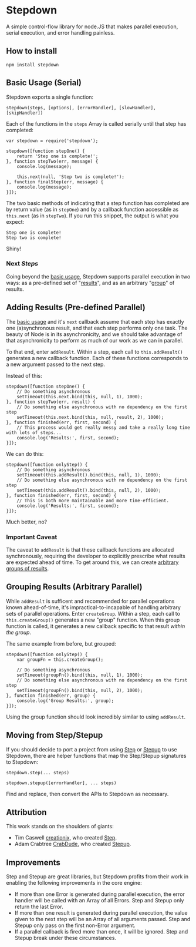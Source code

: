 # Stepdown

A simple control-flow library for node.JS that makes parallel execution, serial execution, and error handling painless.

## How to install

    npm install stepdown

## Basic Usage (Serial)

Stepdown exports a single function:

    stepdown(steps, [options], [errorHandler], [slowHandler], [skipHandler])

Each of the functions in the `steps` Array is called serially until that step has completed:

    var stepdown = require('stepdown');

    stepdown([function stepOne() {
        return 'Step one is complete!';
    }, function stepTwo(err, message) {
        console.log(message);

        this.next(null, 'Step two is complete!');
    }, function finalStep(err, message) {
        console.log(message);
    }]);

The two basic methods of indicating that a step function has completed are by return value (as in `stepOne`) and by a callback function accessible as `this.next` (as in `stepTwo`). If you run this snippet, the output is what you expect:

    Step one is complete!
    Step two is complete!

Shiny!

### Next _Steps_

Going beyond the [basic usage](#basic-usage-serial), Stepdown supports parallel execution in two ways: as a pre-defined set of "[results](#adding-results-pre-defined-parallel)", and as an arbitrary "[group](#grouping-results-arbitrary-parallel)" of results.

## Adding Results (Pre-defined Parallel)

The [basic usage](#basic-usage-serial) and it's `next` callback assume that each step has exactly one (a)synchronous result, and that each step performs only one task. The beauty of Node is in its asynchronicity, and we should take advantage of that asynchronicity to perform as much of our work as we can in parallel.

To that end, enter `addResult`. Within a step, each call to `this.addResult()` generates a new callback function. Each of these functions corresponds to a new argument passed to the next step.

Instead of this:

    stepdown([function stepOne() {
        // Do something asynchronous
        setTimeout(this.next.bind(this, null, 1), 1000);
    }, function stepTwo(err, result) {
        // Do something else asynchronous with no dependency on the first step
        setTimeout(this.next.bind(this, null, result, 2), 1000);
    }, function finished(err, first, second) {
        // This process would get really messy and take a really long time with lots of steps...
        console.log('Results:', first, second);
    }]);

We can do this:

    stepdown([function onlyStep() {
        // Do something asynchronous
        setTimeout(this.addResult().bind(this, null, 1), 1000);
        // Do something else asynchronous with no dependency on the first step
        setTimeout(this.addResult().bind(this, null, 2), 1000);
    }, function finished(err, first, second) {
        // This is both more maintainable and more time-efficient.
        console.log('Results:', first, second);
    }]);

Much better, no?

### Important Caveat

The caveat to `addResult` is that these callback functions are allocated synchronously, requiring the developer to explicitly prescribe what results are expected ahead of time. To get around this, we can create [arbitrary groups of results](#grouping-results-arbitrary-parallel).

## Grouping Results (Arbitrary Parallel)

While `addResult` is sufficent and recommended for parallel operations known ahead-of-time, it's impractical-to-incapable of handling arbitrary sets of parallel operations. Enter `createGroup`. Within a step, each call to `this.createGroup()` generates a new "group" function. When this group function is called, it generates a new callback specific to that result _within the group_.

The same example from before, but grouped:

    stepdown([function onlyStep() {
        var groupFn = this.createGroup();

        // Do something asynchronous
        setTimeout(groupFn().bind(this, null, 1), 1000);
        // Do something else asynchronous with no dependency on the first step
        setTimeout(groupFn().bind(this, null, 2), 1000);
    }, function finished(err, group) {
        console.log('Group Results:', group);
    }]);

Using the group function should look incredibly similar to using `addResult`.

## Moving from Step/Stepup

If you should decide to port a project from using [Step](https://github.com/creationix/step) or [Stepup](https://github.com/CrabDude/stepup) to use Stepdown, there are helper functions that map the Step/Stepup signatures to Stepdown:

    stepdown.step(... steps)

    stepdown.stepup([errorHandler], ... steps)

Find and replace, then convert the APIs to Stepdown as necessary.

## Attribution

This work stands on the shoulders of giants:

 * Tim Caswell [creationix](https://github.com/creationix), who created [Step](https://github.com/creationix/step).
 * Adam Crabtree [CrabDude](https://github.com/CrabDude), who created [Stepup](https://github.com/CrabDude/stepup).

## Improvements

Step and Stepup are great libraries, but Stepdown profits from their work in enabling the following improvements in the core engine:

 * If more than one Error is generated during parallel execution, the error handler will be called with an Array of all Errors. Step and Stepup only return the last Error.
 * If more than one result is generated during parallel execution, the value given to the next step will be an Array of all arguments passed. Step and Stepup only pass on the first non-Error argument.
 * If a parallel callback is fired more than once, it will be ignored. Step and Stepup break under these circumstances.
